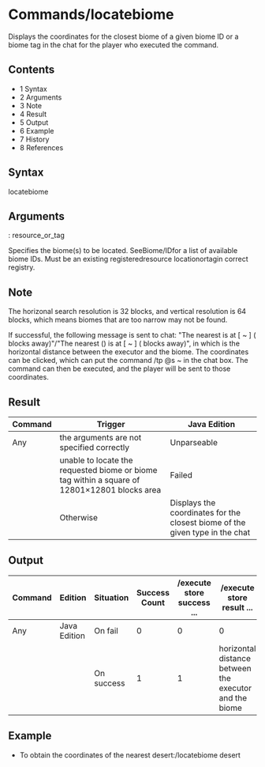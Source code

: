 # Commands/locatebiome
Displays the coordinates for the closest biome of a given biome ID or a biome tag in the chat for the player who executed the command.

## Contents
- 1 Syntax
- 2 Arguments
- 3 Note
- 4 Result
- 5 Output
- 6 Example
- 7 History
- 8 References

## Syntax
locatebiome <biome>
## Arguments
<biome>: resource_or_tag

Specifies the biome(s) to be located. SeeBiome/IDfor a list of available biome IDs.
Must be an existing registeredresource locationortagin correct registry.
## Note
The horizonal search resolution is 32 blocks, and vertical resolution is 64 blocks, which means biomes that are too narrow may not be found.

If successful, the following message is sent to chat: "The nearest <biome name> is at [<x> ~ <z>] (<distance> blocks away)"/"The nearest <biome tag> (<biome name>) is at [<x> ~ <z>] (<distance> blocks away)", in which <distance> is the horizontal distance between the executor and the biome. The coordinates can be clicked, which can put the command /tp @s <x> ~ <z> in the chat box. The command can then be executed, and the player will be sent to those coordinates.

## Result




| Command | Trigger                                                                                      | Java Edition                                                                 |
|---------|----------------------------------------------------------------------------------------------|------------------------------------------------------------------------------|
| Any     | the arguments are not specified correctly                                                    | Unparseable                                                                  |
|         | unable to locate the requested biome or biome tag within a square of 12801×12801 blocks area | Failed                                                                       |
|         | Otherwise                                                                                    | Displays the coordinates for the closest biome of the given type in the chat |

## Output



| Command | Edition      | Situation  | Success Count | /execute store success ... | /execute store result ...                              |
|---------|--------------|------------|---------------|----------------------------|--------------------------------------------------------|
| Any     | Java Edition | On fail    | 0             | 0                          | 0                                                      |
|         |              | On success | 1             | 1                          | horizontal distance between the executor and the biome |

## Example
- To obtain the coordinates of the nearest desert:/locatebiome desert

